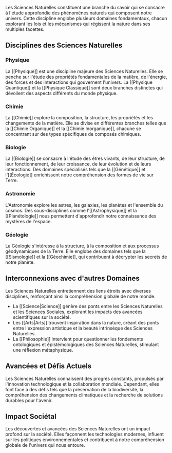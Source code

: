 Les Sciences Naturelles constituent une branche du savoir qui se consacre à l'étude approfondie des phénomènes naturels qui composent notre univers. Cette discipline englobe plusieurs domaines fondamentaux, chacun explorant les lois et les mécanismes qui régissent la nature dans ses multiples facettes.

## Disciplines des Sciences Naturelles

### Physique
La [[Physique]] est une discipline majeure des Sciences Naturelles. Elle se penche sur l'étude des propriétés fondamentales de la matière, de l'énergie, des forces et des interactions qui gouvernent l'univers. La [[Physique Quantique]] et la [[Physique Classique]] sont deux branches distinctes qui dévoilent des aspects différents du monde physique.

### Chimie
La [[Chimie]] explore la composition, la structure, les propriétés et les changements de la matière. Elle se divise en différentes branches telles que la [[Chimie Organique]] et la [[Chimie Inorganique]], chacune se concentrant sur des types spécifiques de composés chimiques.

### Biologie
La [[Biologie]] se consacre à l'étude des êtres vivants, de leur structure, de leur fonctionnement, de leur croissance, de leur évolution et de leurs interactions. Des domaines spécialisés tels que la [[Génétique]] et l'[[Écologie]] enrichissent notre compréhension des formes de vie sur Terre.

### Astronomie
L'Astronomie explore les astres, les galaxies, les planètes et l'ensemble du cosmos. Des sous-disciplines comme l'[[Astrophysique]] et la [[Planétologie]] nous permettent d'approfondir notre connaissance des mystères de l'espace.

### Géologie
La Géologie s'intéresse à la structure, à la composition et aux processus géodynamiques de la Terre. Elle englobe des domaines tels que la [[Sismologie]] et la [[Géochimie]], qui contribuent à décrypter les secrets de notre planète.

## Interconnexions avec d'autres Domaines

Les Sciences Naturelles entretiennent des liens étroits avec diverses disciplines, renforçant ainsi la compréhension globale de notre monde.

- La [[Science|Science]] génère des ponts entre les Sciences Naturelles et les Sciences Sociales, explorant les impacts des avancées scientifiques sur la société.
- Les [[Arts|Arts]] trouvent inspiration dans la nature, créant des ponts entre l'expression artistique et la beauté intrinsèque des Sciences Naturelles.
- La [[Philosophie]] intervient pour questionner les fondements ontologiques et épistémologiques des Sciences Naturelles, stimulant une réflexion métaphysique.

## Avancées et Défis Actuels

Les Sciences Naturelles connaissent des progrès constants, propulsés par l'innovation technologique et la collaboration mondiale. Cependant, elles font face à des défis tels que la préservation de la biodiversité, la compréhension des changements climatiques et la recherche de solutions durables pour l'avenir.

## Impact Sociétal

Les découvertes et avancées des Sciences Naturelles ont un impact profond sur la société. Elles façonnent les technologies modernes, influent sur les politiques environnementales et contribuent à notre compréhension globale de l'univers qui nous entoure.
